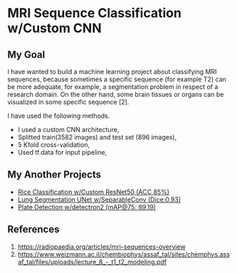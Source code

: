# MRI Sequence Classification w/Custom CNN

## My Goal
I have wanted to build a machine learning project about classifying MRI sequences, because sometimes a specific sequence (for example T2) can be more adequate, for example, a segmentation problem in respect of a research domain. On the other hand, some brain tissues or organs can be visualized in some specific sequence [2].


I have used the following methods.

* I used a custom CNN architecture,
* Splitted train(3582 images) and test set (896 images),
* 5 Kfold cross-validation,
* Used tf.data for input pipeline,


## My Another Projects
* [Rice Classification w/Custom ResNet50 (ACC 85%)](https://www.kaggle.com/code/banddaniel/rice-classification-w-custom-resnet50-acc-85)
* [Lung Segmentation UNet w/SeparableConv (Dice:0.93)](https://www.kaggle.com/code/banddaniel/lung-segmentation-unet-w-separableconv-dice-0-93)
* [Plate Detection w/detectron2 (mAP@75: 89.19)](https://www.kaggle.com/code/banddaniel/plate-detection-w-detectron2-map-75-89-19)


## References
1. https://radiopaedia.org/articles/mri-sequences-overview
2. https://www.weizmann.ac.il/chembiophys/assaf_tal/sites/chemphys.assaf_tal/files/uploads/lecture_8_-_t1_t2_modeling.pdf
